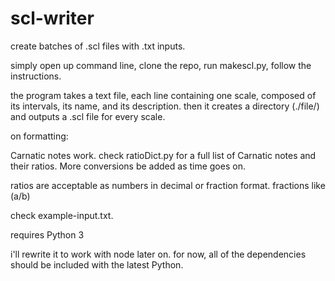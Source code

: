 # scl-writer
create batches of .scl files with .txt inputs.

simply open up command line, clone the repo, run makescl.py, follow the instructions.

the program takes a text file, each line containing one scale, composed of its intervals, its name, and its description.
then it creates a directory (./file/) and outputs a .scl file for every scale.


on formatting:

Carnatic notes work. check ratioDict.py for a full list of Carnatic notes and their ratios.
More conversions be added as time goes on.

ratios are acceptable as numbers in decimal or fraction format. 
fractions like (a/b)

check example-input.txt.



requires Python 3

i'll rewrite it to work with node later on. for now, all of the dependencies should be included with the latest Python.
